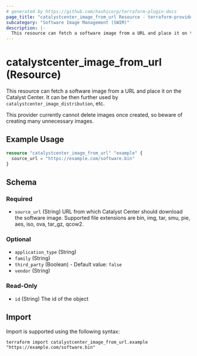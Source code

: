 ```yaml
---
# generated by https://github.com/hashicorp/terraform-plugin-docs
page_title: "catalystcenter_image_from_url Resource - terraform-provider-catalystcenter"
subcategory: "Software Image Management (SWIM)"
description: |-
  This resource can fetch a software image from a URL and place it on the Catalyst Center. It can be then further used by catalystcenter_image_distribution, etc.  This provider currently cannot delete images once created, so beware of creating many unnecessary images.
---
```


# catalystcenter_image_from_url (Resource)

This resource can fetch a software image from a URL and place it on the Catalyst Center. It can be then further used by `catalystcenter_image_distribution`, etc. <p/> This provider currently cannot delete images once created, so beware of creating many unnecessary images.

## Example Usage

```terraform
resource "catalystcenter_image_from_url" "example" {
  source_url = "https://example.com/software.bin"
}
```

<!-- schema generated by tfplugindocs -->
## Schema

### Required

- `source_url` (String) URL from which Catalyst Center should download the software image. Supported file extensions are bin, img, tar, smu, pie, aes, iso, ova, tar_gz, qcow2.

### Optional

- `application_type` (String)
- `family` (String)
- `third_party` (Boolean) - Default value: `false`
- `vendor` (String)

### Read-Only

- `id` (String) The id of the object

## Import

Import is supported using the following syntax:

```shell
terraform import catalystcenter_image_from_url.example "https://example.com/software.bin"
```
